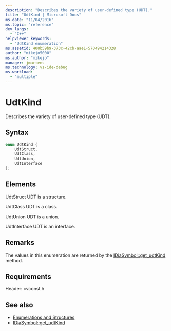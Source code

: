 ```yaml
---
description: "Describes the variety of user-defined type (UDT)."
title: "UdtKind | Microsoft Docs"
ms.date: "11/04/2016"
ms.topic: "reference"
dev_langs:
  - "C++"
helpviewer_keywords:
  - "UdtKind enumeration"
ms.assetid: 400b59b9-373c-42cb-aae1-570494214328
author: "mikejo5000"
ms.author: "mikejo"
manager: jmartens
ms.technology: vs-ide-debug
ms.workload:
  - "multiple"
---
```

# UdtKind
Describes the variety of user-defined type (UDT).

## Syntax

```C++
enum UdtKind {
    UdtStruct,
    UdtClass,
    UdtUnion,
    UdtInterface
};
```

## Elements
UdtStruct
UDT is a structure.

UdtClass
UDT is a class.

UdtUnion
UDT is a union.

UdtInterface
UDT is an interface.

## Remarks
The values in this enumeration are returned by the [IDiaSymbol::get_udtKind](../../debugger/debug-interface-access/idiasymbol-get-udtkind.md) method.

## Requirements
Header: cvconst.h

## See also
- [Enumerations and Structures](../../debugger/debug-interface-access/enumerations-and-structures.md)
- [IDiaSymbol::get_udtKind](../../debugger/debug-interface-access/idiasymbol-get-udtkind.md)
